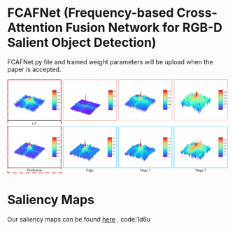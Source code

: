 FCAFNet (Frequency-based Cross-Attention Fusion Network for RGB-D Salient Object Detection)
==========
FCAFNet.py file and trained weight parameters will be upload when the paper is accepted.

![image](https://github.com/zhx-hub/FCAFNet/blob/main/img/fre.jpg)

Saliency Maps
============
Our saliency maps can be found [here](https://pan.baidu.com/s/1-ZR1KnVEnXyJvuOUu9ST7g?) . code:1d6u
